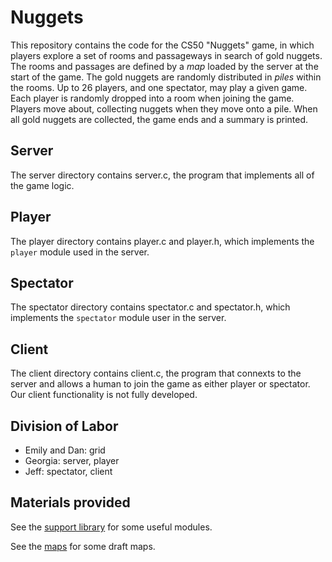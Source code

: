 # Nuggets

This repository contains the code for the CS50 "Nuggets" game, in which players explore a set of rooms and passageways in search of gold nuggets.
The rooms and passages are defined by a *map* loaded by the server at the start of the game.
The gold nuggets are randomly distributed in *piles* within the rooms.
Up to 26 players, and one spectator, may play a given game.
Each player is randomly dropped into a room when joining the game.
Players move about, collecting nuggets when they move onto a pile.
When all gold nuggets are collected, the game ends and a summary is printed.

## Server

The server directory contains server.c, the program that implements all of the game logic.

## Player 

The player directory contains player.c and player.h, which implements the `player` module used in the server. 

## Spectator 

The spectator directory contains spectator.c and spectator.h, which implements the `spectator` module user in the server.

## Client 
The client directory contains client.c, the program that connexts to the server and allows a human to join the game as either player or spectator. Our client functionality is not fully developed. 

## Division of Labor 
- Emily and Dan: grid 
- Georgia: server, player  
- Jeff: spectator, client 

## Materials provided

See the [support library](support/README.md) for some useful modules.

See the [maps](maps/README.md) for some draft maps.

